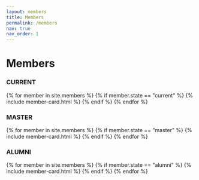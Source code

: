 ```yaml
---
layout: members
title: Members
permalink: /members
nav: true
nav_order: 1
---
```


<div class="container">
<h1 class="mt-5">Members</h1>

<div class="mt-4">
    <h3>CURRENT</h3>
    <div class="row row-cols-1 row-cols-md-2 row-cols-lg-3 g-3">
        {% for member in site.members %}
            {% if member.state == "current" %}
                {% include member-card.html %}
            {% endif %}
        {% endfor %}
    </div>
</div>
<div class="mt-4">
    <h3>MASTER</h3>
    <div class="row row-cols-1 row-cols-md-2 row-cols-lg-3 g-3">
        {% for member in site.members %}
            {% if member.state == "master" %}
                {% include member-card.html %}
            {% endif %}
        {% endfor %}
    </div>
</div>
<div class="mt-4">
    <h3>ALUMNI</h3>
    <div class="row row-cols-1 row-cols-md-2 row-cols-lg-3 g-3">
        {% for member in site.members %}
            {% if member.state == "alumni" %}
                {% include member-card.html %}
            {% endif %}
        {% endfor %}
    </div>
</div>
</div>

